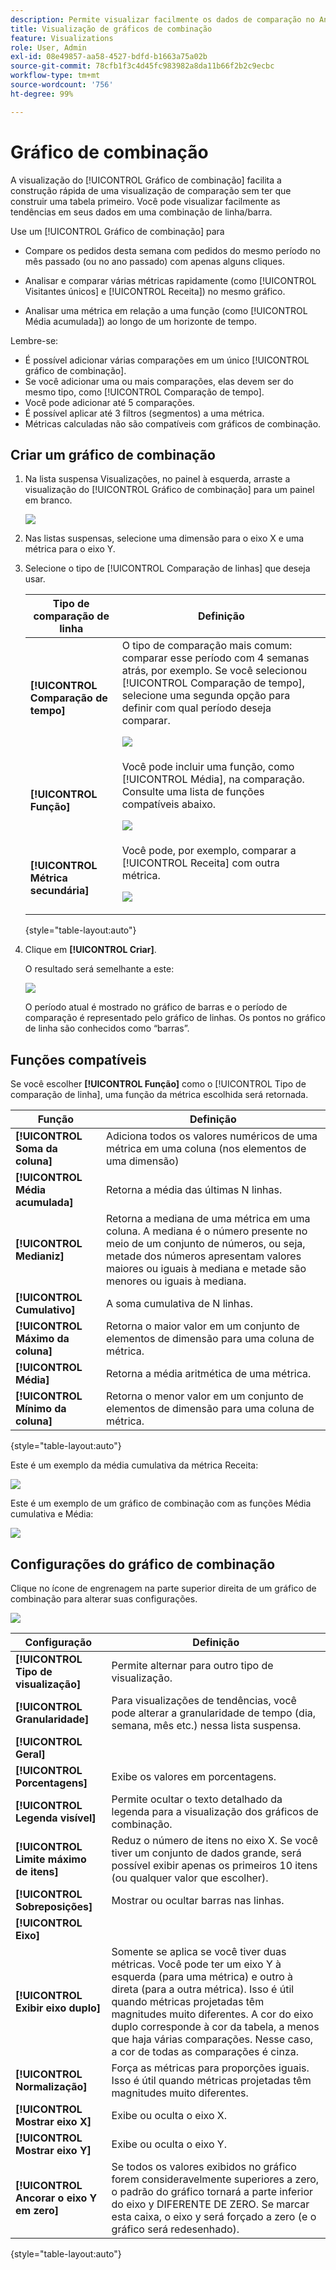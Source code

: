 ```yaml
---
description: Permite visualizar facilmente os dados de comparação no Analysis Workspace, criando comparações com o mês passado, o ano passado e assim por diante.
title: Visualização de gráficos de combinação
feature: Visualizations
role: User, Admin
exl-id: 08e49857-aa58-4527-bdfd-b1663a75a02b
source-git-commit: 78cfb1f3c4d45fc983982a8da11b66f2b2c9ecbc
workflow-type: tm+mt
source-wordcount: '756'
ht-degree: 99%

---
```


# Gráfico de combinação

A visualização do [!UICONTROL Gráfico de combinação] facilita a construção rápida de uma visualização de comparação sem ter que construir uma tabela primeiro. Você pode visualizar facilmente as tendências em seus dados em uma combinação de linha/barra.

Use um [!UICONTROL Gráfico de combinação] para

* Compare os pedidos desta semana com pedidos do mesmo período no mês passado (ou no ano passado) com apenas alguns cliques.

* Analisar e comparar várias métricas rapidamente (como [!UICONTROL Visitantes únicos] e [!UICONTROL Receita]) no mesmo gráfico.

* Analisar uma métrica em relação a uma função (como [!UICONTROL Média acumulada]) ao longo de um horizonte de tempo.

Lembre-se:

* É possível adicionar várias comparações em um único [!UICONTROL gráfico de combinação].
* Se você adicionar uma ou mais comparações, elas devem ser do mesmo tipo, como [!UICONTROL Comparação de tempo].
* Você pode adicionar até 5 comparações.
* É possível aplicar até 3 filtros (segmentos) a uma métrica.
* Métricas calculadas não são compatíveis com gráficos de combinação.

## Criar um gráfico de combinação

1. Na lista suspensa Visualizações, no painel à esquerda, arraste a visualização do [!UICONTROL Gráfico de combinação] para um painel em branco.

   ![](assets/combo-chart-build.png)

1. Nas listas suspensas, selecione uma dimensão para o eixo X e uma métrica para o eixo Y.

1. Selecione o tipo de [!UICONTROL Comparação de linhas] que deseja usar.

   | Tipo de comparação de linha | Definição |
   | --- | --- |
   | **[!UICONTROL Comparação de tempo]** | O tipo de comparação mais comum: comparar esse período com 4 semanas atrás, por exemplo. Se você selecionou [!UICONTROL Comparação de tempo], selecione uma segunda opção para definir com qual período deseja comparar.<p>![](assets/combo-time-period.png) |
   | **[!UICONTROL Função]** | Você pode incluir uma função, como [!UICONTROL Média], na comparação. Consulte uma lista de funções compatíveis abaixo.<p>![](assets/combo-functions.png) |
   | **[!UICONTROL Métrica secundária]** | Você pode, por exemplo, comparar a [!UICONTROL Receita] com outra métrica.<p>![](assets/combo-2metrics.png) |

   {style="table-layout:auto"}

1. Clique em **[!UICONTROL Criar]**.

   O resultado será semelhante a este:

   ![](assets/combo-output.png)

   O período atual é mostrado no gráfico de barras e o período de comparação é representado pelo gráfico de linhas. Os pontos no gráfico de linha são conhecidos como “barras”.

## Funções compatíveis

Se você escolher **[!UICONTROL Função]** como o [!UICONTROL Tipo de comparação de linha], uma função da métrica escolhida será retornada.

| Função | Definição |
| --- | --- |
| **[!UICONTROL Soma da coluna]** | Adiciona todos os valores numéricos de uma métrica em uma coluna (nos elementos de uma dimensão) |
| **[!UICONTROL Média acumulada]** | Retorna a média das últimas N linhas. |
| **[!UICONTROL Medianiz]** | Retorna a mediana de uma métrica em uma coluna. A mediana é o número presente no meio de um conjunto de números, ou seja, metade dos números apresentam valores maiores ou iguais à mediana e metade são menores ou iguais à mediana. |
| **[!UICONTROL Cumulativo]** | A soma cumulativa de N linhas. |
| **[!UICONTROL Máximo da coluna]** | Retorna o maior valor em um conjunto de elementos de dimensão para uma coluna de métrica. |
| **[!UICONTROL Média]** | Retorna a média aritmética de uma métrica. |
| **[!UICONTROL Mínimo da coluna]** | Retorna o menor valor em um conjunto de elementos de dimensão para uma coluna de métrica. |

{style="table-layout:auto"}

Este é um exemplo da média cumulativa da métrica Receita:

![](assets/combo-cumul-avg.png)

Este é um exemplo de um gráfico de combinação com as funções Média cumulativa e Média:

![](assets/combo-two-functions.png)

## Configurações do gráfico de combinação

Clique no ícone de engrenagem na parte superior direita de um gráfico de combinação para alterar suas configurações.

![](assets/combo-settings.png)

| Configuração | Definição |
| --- | --- |
| **[!UICONTROL Tipo de visualização]** | Permite alternar para outro tipo de visualização. |
| **[!UICONTROL Granularidade]** | Para visualizações de tendências, você pode alterar a granularidade de tempo (dia, semana, mês etc.) nessa lista suspensa. |
| **[!UICONTROL Geral]** |  |
| **[!UICONTROL Porcentagens]** | Exibe os valores em porcentagens. |
| **[!UICONTROL Legenda visível]** | Permite ocultar o texto detalhado da legenda para a visualização dos gráficos de combinação. |
| **[!UICONTROL Limite máximo de itens]** | Reduz o número de itens no eixo X. Se você tiver um conjunto de dados grande, será possível exibir apenas os primeiros 10 itens (ou qualquer valor que escolher). |
| **[!UICONTROL Sobreposições]** | Mostrar ou ocultar barras nas linhas. |
| **[!UICONTROL Eixo]** |  |
| **[!UICONTROL Exibir eixo duplo]** | Somente se aplica se você tiver duas métricas. Você pode ter um eixo Y à esquerda (para uma métrica) e outro à direta (para a outra métrica). Isso é útil quando métricas projetadas têm magnitudes muito diferentes. A cor do eixo duplo corresponde à cor da tabela, a menos que haja várias comparações. Nesse caso, a cor de todas as comparações é cinza. |
| **[!UICONTROL Normalização]** | Força as métricas para proporções iguais. Isso é útil quando métricas projetadas têm magnitudes muito diferentes. |
| **[!UICONTROL Mostrar eixo X]** | Exibe ou oculta o eixo X. |
| **[!UICONTROL Mostrar eixo Y]** | Exibe ou oculta o eixo Y. |
| **[!UICONTROL Ancorar o eixo Y em zero]** | Se todos os valores exibidos no gráfico forem consideravelmente superiores a zero, o padrão do gráfico tornará a parte inferior do eixo y DIFERENTE DE ZERO. Se marcar esta caixa, o eixo y será forçado a zero (e o gráfico será redesenhado). |

{style="table-layout:auto"}
